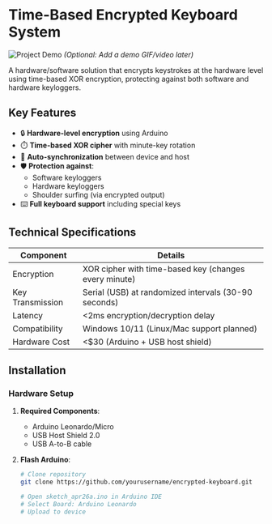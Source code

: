 # Time-Based Encrypted Keyboard System

![Project Demo](demo.gif) *(Optional: Add a demo GIF/video later)*

A hardware/software solution that encrypts keystrokes at the hardware level using time-based XOR encryption, protecting against both software and hardware keyloggers.

## Key Features

- 🔒 **Hardware-level encryption** using Arduino
- ⏱️ **Time-based XOR cipher** with minute-key rotation
- 🔄 **Auto-synchronization** between device and host
- 🛡️ **Protection against**:
  - Software keyloggers
  - Hardware keyloggers
  - Shoulder surfing (via encrypted output)
- ⌨️ **Full keyboard support** including special keys

## Technical Specifications

| Component          | Details                                                                 |
|--------------------|-------------------------------------------------------------------------|
| Encryption         | XOR cipher with time-based key (changes every minute)                   |
| Key Transmission   | Serial (USB) at randomized intervals (30-90 seconds)                   |
| Latency            | <2ms encryption/decryption delay                                       |
| Compatibility      | Windows 10/11 (Linux/Mac support planned)                              |
| Hardware Cost      | <$30 (Arduino + USB host shield)                                       |

## Installation

### Hardware Setup
1. **Required Components**:
   - Arduino Leonardo/Micro
   - USB Host Shield 2.0
   - USB A-to-B cable

2. **Flash Arduino**:
   ```bash
   # Clone repository
   git clone https://github.com/yourusername/encrypted-keyboard.git
   
   # Open sketch_apr26a.ino in Arduino IDE
   # Select Board: Arduino Leonardo
   # Upload to device
